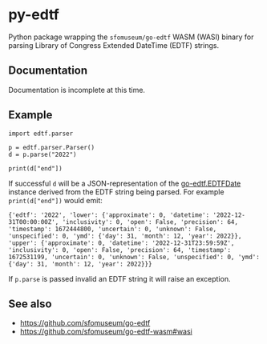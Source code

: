 # py-edtf

Python package wrapping the `sfomuseum/go-edtf` WASM (WASI) binary for parsing Library of Congress Extended DateTime (EDTF) strings.

## Documentation

Documentation is incomplete at this time.

## Example

```
import edtf.parser

p = edtf.parser.Parser()
d = p.parse("2022")

print(d["end"])
```

If successful `d` will be a JSON-representation of the [go-edtf.EDTFDate](https://pkg.go.dev/github.com/sfomuseum/go-edtf#EDTFDate) instance derived from the EDTF string being parsed. For example `print(d["end"])` would emit:

```
{'edtf': '2022', 'lower': {'approximate': 0, 'datetime': '2022-12-31T00:00:00Z', 'inclusivity': 0, 'open': False, 'precision': 64, 'timestamp': 1672444800, 'uncertain': 0, 'unknown': False, 'unspecified': 0, 'ymd': {'day': 31, 'month': 12, 'year': 2022}}, 'upper': {'approximate': 0, 'datetime': '2022-12-31T23:59:59Z', 'inclusivity': 0, 'open': False, 'precision': 64, 'timestamp': 1672531199, 'uncertain': 0, 'unknown': False, 'unspecified': 0, 'ymd': {'day': 31, 'month': 12, 'year': 2022}}}
```

If `p.parse` is passed invalid an EDTF string it will raise an exception.

## See also

* https://github.com/sfomuseum/go-edtf
* https://github.com/sfomuseum/go-edtf-wasm#wasi
